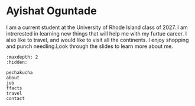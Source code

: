 # Ayishat Oguntade

I am a current student at the University of Rhode Island class of 2027. I am intrerested in learning new things that will help me with my furtue career. I also like to travel, and would like to visit all the continents. I enjoy shopping and punch needling.Look through the slides to learn more about me.



<!-- use this to make a menu when you add more pages -->
```{toctree}
:maxdepth: 2
:hidden:

pechakucha
about
job
ffacts
travel
contact
```

